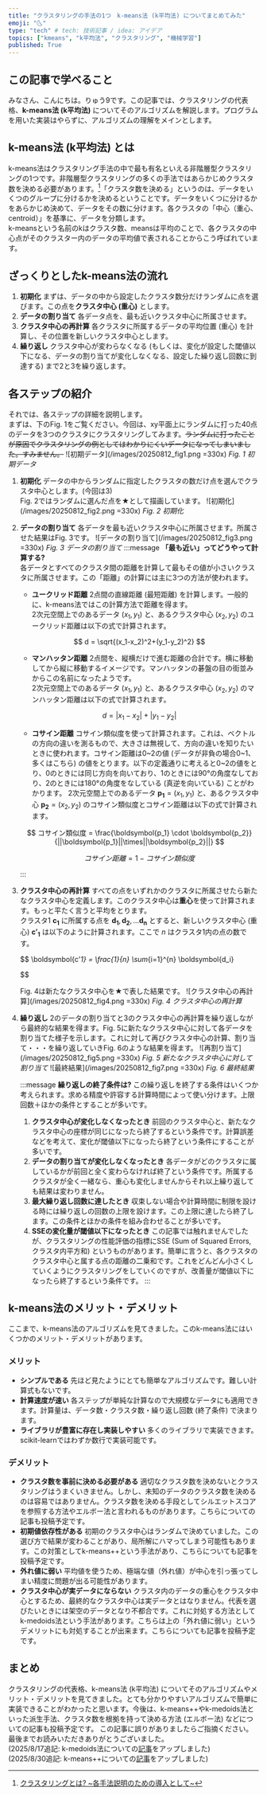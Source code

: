 ```yaml
---
title: "クラスタリングの手法の1つ　k-means法 (k平均法) についてまとめてみた"
emoji: "🌜"
type: "tech" # tech: 技術記事 / idea: アイデア
topics: ["kmeans", "k平均法", "クラスタリング", "機械学習"]
published: True
---
```


## この記事で学べること
みなさん、こんにちは。りゅう9です。この記事では、クラスタリングの代表格、**k-means法 (k平均法)** についてそのアルゴリズムを解説します。プログラムを用いた実装はやらずに、アルゴリズムの理解をメインとします。

## k-means法 (k平均法) とは
k-means法はクラスタリング手法の中で最も有名といえる非階層型クラスタリングの1つです。非階層型クラスタリングの多くの手法ではあらかじめクラスタ数を決める必要があります。[^1]「クラスタ数を決める」というのは、データをいくつのグループに分けるかを決めるということです。データをいくつに分けるかをあらかじめ決めて、データをその数に分けます。各クラスタの「中心（重心、centroid）」を基準に、データを分類します。  
k-meansという名前のkはクラスタ数、meansは平均のことで、各クラスタの中心点がそのクラスター内のデータの平均値で表されることからこう呼ばれています。

## ざっくりとしたk-means法の流れ
1. **初期化**
   まずは、データの中から設定したクラスタ数分だけランダムに点を選びます。この点を**クラスタ中心 (重心)** とします。
2. **データの割り当て**
   各データ点を、最も近いクラスタ中心に所属させます。
3. **クラスタ中心の再計算**
   各クラスタに所属するデータの平均位置 (重心) を計算し、その位置を新しいクラスタ中心とします。
4. **繰り返し**
   クラスタ中心が変わらなくなる (もしくは、変化が設定した閾値以下になる、データの割り当てが変化しなくなる、設定した繰り返し回数に到達する) まで2と3を繰り返します。

## 各ステップの紹介
それでは、各ステップの詳細を説明します。  
まずは、下のFig. 1をご覧ください。今回は、xy平面上にランダムに打った40点のデータを3つのクラスタにクラスタリングしてみます。~~ランダムに打ったことが原因でクラスタリングの例としてはわかりにくいデータになってしまいました。すみません。~~
![初期データ](/images/20250812_fig1.png =330x)
*Fig. 1 初期データ*
1. **初期化**
   データの中からランダムに指定したクラスタの数だけ点を選んでクラスタ中心とします。(今回は3)  
   Fig. 2ではランダムに選んだ点を★として描画しています。
   ![初期化](/images/20250812_fig2.png =330x)
   *Fig. 2 初期化*
2. **データの割り当て**
   各データを最も近いクラスタ中心に所属させます。所属させた結果はFig. 3です。
   ![データの割り当て](/images/20250812_fig3.png =330x)
   *Fig. 3 データの割り当て*
   :::message
   **「最も近い」ってどうやって計算する?**  
   各データとすべてのクラスタ間の距離を計算して最もその値が小さいクラスタに所属させます。この「距離」の計算には主に3つの方法が使われます。  
   - **ユークリッド距離**
    2点間の直線距離 (最短距離) を計算します。一般的に、k-means法ではこの計算方法で距離を得ます。  
    2次元空間上でのあるデータ $(x_1, y_1)$ と、あるクラスタ中心 $(x_2, y_2)$ のユークリッド距離は以下の式で計算されます。

    $$
    d = \sqrt{(x_1-x_2)^2+(y_1-y_2)^2}
    $$

   - **マンハッタン距離**
    2点間を、縦横だけで進む距離の合計です。横に移動してから縦に移動するイメージです。マンハッタンの碁盤の目の街並みからこの名前になったようです。  
    2次元空間上でのあるデータ $(x_1, y_1)$ と、あるクラスタ中心 $(x_2, y_2)$ のマンハッタン距離は以下の式で計算されます。

    $$
    d = |x_1-x_2|+|y_1-y_2|
    $$

   - **コサイン距離**
    コサイン類似度を使って計算されます。これは、ベクトルの方向の違いを測るもので、大きさは無視して、方向の違いを知りたいときに使われます。コサイン距離は0~2の値 (データが非負の場合0~1、多くはこちら) の値をとります。以下の定義通りに考えると0~2の値をとり、0のときには同じ方向を向いており、1のときには90°の角度なしており、2のときには180°の角度をなしている (真逆を向いている) ことがわかります。 
    2次元空間上でのあるデータ $\boldsymbol{p_1}=(x_1, y_1)$ と、あるクラスタ中心 $\boldsymbol{p_2}=(x_2, y_2)$ のコサイン類似度とコサイン距離は以下の式で計算されます。  


    $$
    コサイン類似度 = \frac{\boldsymbol{p_1} \cdot \boldsymbol{p_2}}{||\boldsymbol{p_1}||\times||\boldsymbol{p_2}||}
    $$

    $$
    コサイン距離 = 1 - コサイン類似度
    $$
    
   :::
3. **クラスタ中心の再計算**
   すべての点をいずれかのクラスタに所属させたら新たなクラスタ中心を定義します。このクラスタ中心は**重心**を使って計算されます。もっと平たく言うと平均をとります。  
   クラスタ1 $\boldsymbol{c_1}$ に所属する点を $\boldsymbol{d_1}, \boldsymbol{d_2}, … \boldsymbol{d_n}$ とすると、新しいクラスタ中心 (重心) $\boldsymbol{c'_1}$ は以下のように計算されます。ここで $n$ はクラスタ1内の点の数です。

   $$
   \boldsymbol{c'_1} = \frac{1}{n} \sum_{i=1}^{n} \boldsymbol{d_i}

   $$

   Fig. 4は新たなクラスタ中心を★で表した結果です。
   ![クラスタ中心の再計算](/images/20250812_fig4.png =330x)
   *Fig. 4 クラスタ中心の再計算*

4. **繰り返し**
   2のデータの割り当てと3のクラスタ中心の再計算を繰り返しながら最終的な結果を得ます。Fig. 5に新たなクラスタ中心に対して各データを割り当てた様子を示します。これに対して再びクラスタ中心の計算、割り当て・・・を繰り返していきFig. 6のような結果を得ます。
    ![再割り当て](/images/20250812_fig5.png =330x)
   *Fig. 5 新たなクラスタ中心に対して割り当て*
   ![最終結果](/images/20250812_fig7.png =330x)
   *Fig. 6 最終結果*

   :::message
   **繰り返しの終了条件は?**
   この繰り返しを終了する条件はいくつか考えられます。求める精度や許容する計算時間によって使い分けます。上限回数＋ほかの条件とすることが多いです。
   1. **クラスタ中心が変化しなくなったとき**
   前回のクラスタ中心と、新たなクラスタ中心の座標が同じになったら終了するという条件です。計算誤差などを考えて、変化が閾値以下になったら終了という条件にすることが多いです。
   2. **データの割り当てが変化しなくなったとき**
   各データがどのクラスタに属しているかが前回と全く変わらなければ終了という条件です。所属するクラスタが全く一緒なら、重心も変化しませんからそれ以上繰り返しても結果は変わりません。
   3. **最大繰り返し回数に達したとき**
   収束しない場合や計算時間に制限を設ける時には繰り返しの回数の上限を設けます。この上限に達したら終了します。この条件とほかの条件を組み合わせることが多いです。
   4. **SSEの変化量が閾値以下になったとき**
   この記事では触れませんでしたが、クラスタリングの性能評価の指標にSSE (Sum of Squared Errors, クラスタ内平方和) というものがあります。簡単に言うと、各クラスタのクラスタ中心と属する点の距離の二乗和です。これをどんどん小さくしていくようにクラスタリングをしていくのですが、改善量が閾値以下になったら終了するという条件です。
   :::

## k-means法のメリット・デメリット
ここまで、k-means法のアルゴリズムを見てきました。このk-means法にはいくつかのメリット・デメリットがあります。
### メリット
- **シンプルである**
  先ほど見たようにとても簡単なアルゴリズムです。難しい計算式もないです。
- **計算速度が速い**
  各ステップが単純な計算なので大規模なデータにも適用できます。計算量は、データ数・クラスタ数・繰り返し回数 (終了条件) で決まります。
- **ライブラリが豊富に存在し実装しやすい**
  多くのライブラリで実装できます。scikit-learnではわずか数行で実装可能です。

### デメリット
- **クラスタ数を事前に決める必要がある**
  適切なクラスタ数を決めないとクラスタリングはうまくいきません。しかし、未知のデータのクラスタ数を決めるのは容易ではありません。クラスタ数を決める手段としてシルエットスコアを参照する方法やエルボー法と言われるものがあります。こちらについての記事も投稿予定です。
- **初期値依存性がある**
  初期のクラスタ中心はランダムで決めていました。この選び方で結果が変わることがあり、局所解にハマってしまう可能性もあります。この対策としてk-means++という手法があり、こちらについても記事を投稿予定です。
- **外れ値に弱い**
  平均値を使うため、極端な値（外れ値）が中心を引っ張ってしまい精度に問題が出る可能性があります。
- **クラスタ中心が実データにならない**
  クラスタ内のデータの重心をクラスタ中心とするため、最終的なクラスタ中心は実データとはなりません。代表を選びたいときには架空のデータとなり不都合です。これに対処する方法としてk-medoids法という手法があります。こちらは上の「外れ値に弱い」というデメリットにも対処することが出来ます。こちらについても記事を投稿予定です。

## まとめ
クラスタリングの代表格、k-means法 (k平均法) についてそのアルゴリズムやメリット・デメリットを見てきました。とても分かりやすいアルゴリズムで簡単に実装できることがわかったと思います。今後は、k-means++やk-medoids法といった派生手法、クラスタ数を根拠を持って決める方法 (エルボー法) などについての記事も投稿予定です。
この記事に誤りがありましたらご指摘ください。  
最後までお読みいただきありがとうございました。  
(2025/8/17追記: k-medoids法についての[記事](https://zenn.dev/ryu9/articles/clustering-kmedoids)をアップしました)  
(2025/8/30追記: k-means++についての[記事](https://zenn.dev/ryu9/articles/clustering-kmedoids)をアップしました)  

[^1]:[クラスタリングとは? ~各手法説明のための導入として~](https://zenn.dev/ryu9/articles/what_clastering#%E3%82%AF%E3%83%A9%E3%82%B9%E3%82%BF%E3%83%AA%E3%83%B3%E3%82%B0%E3%81%AE%E7%A8%AE%E9%A1%9E)